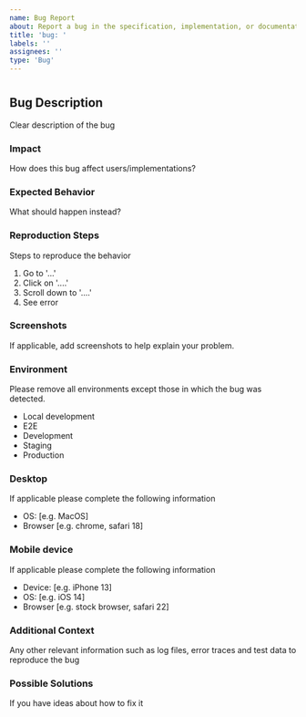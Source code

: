 ```yaml
---
name: Bug Report
about: Report a bug in the specification, implementation, or documentation
title: 'bug: '
labels: ''
assignees: ''
type: 'Bug'
---
```

# <Name>

## Bug Description
Clear description of the bug

### Impact
How does this bug affect users/implementations?

### Expected Behavior
What should happen instead?

### Reproduction Steps
Steps to reproduce the behavior
1. Go to '...'
2. Click on '....'
3. Scroll down to '....'
4. See error

### Screenshots
If applicable, add screenshots to help explain your problem.

### Environment
Please remove all environments except those in which the bug was detected.

* Local development
* E2E
* Development
* Staging
* Production

### Desktop 
If applicable please complete the following information
 - OS: [e.g. MacOS]
 - Browser [e.g. chrome, safari 18]

### Mobile device 
If applicable please complete the following information
 - Device: [e.g. iPhone 13]
 - OS: [e.g. iOS 14]
 - Browser [e.g. stock browser, safari 22]
  
### Additional Context
Any other relevant information such as log files, error traces and test data to reproduce the bug

### Possible Solutions
If you have ideas about how to fix it

